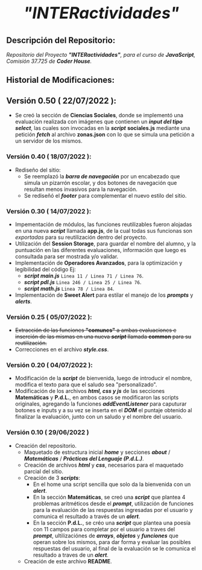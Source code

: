 # *<h2 align=center>**"INTERactividades"**</h2>*

## **Descripción del Repositorio**:
*Repositorio del Proyecto **"INTERactividades"**, para el curso de ***JavaScript***, Comisión 37.725 de **Coder House**.*

## **Historial de Modificaciones**:

## Versión 0.50 ( 22/07/2022 ):
- Se creó la sección de **Ciencias Sociales**, donde se implementó una evaluación realizada con imágenes que contienen un ***input del tipo select***, las cuales son invocadas en la ***script*** **sociales.js** mediante una petición ***fetch*** al archivo **zonas.json** con lo que se simula una petición a un servidor de los mismos. 

### Versión 0.40 ( 18/07/2022 ):
- Rediseño del sitio:
    - Se reemplazó la ***barra de navegación*** por un encabezado que simula un pizarrón escolar, y dos botones de navegación que resultan menos invasivos para la navegación.
    - Se rediseñó el ***footer*** para complementar el nuevo estilo del sitio. 
### Versión 0.30 ( 14/07/2022 ):
- Impementación de módulos, las funciones reutilizables fueron alojadas en una nueva ***script*** llamada **app.js**, de la cual todas sus funcionas son *exportadas* para su reutilización dentro del proyecto.
- Utilización del **Session Storage**, para guardar el nombre del alumno, y la puntuación en las diferentes evaluaciones, información que luego es consultada para ser mostrada y/o validar.
- Implementación de **Operadores Avanzados**, para la optimización y legibilidad del código Ej:
    - ***script main.js*** ```Linea 11 / Linea 71 / Linea 76```.
    - ***script pdl.js*** ```Linea 246 / Linea 25 / Linea 76```.
    - ***script math.js*** ```Linea 78 / Linea 84```.
- Implementación de **Sweet Alert** para estilar el manejo de los ***prompts*** y ***alerts***.  

### Versión 0.25 ( 05/07/2022 ):
- ~~Extracción de las funciones **"comunes"** a ambas evaluaciones e inserción de las mismas en una nueva ***script*** llamada **common** para su reutilización.~~
- Correcciones en el archivo ***style.css***.
### Versión 0.20 ( 04/07/2022 ):
- Modificación de la ***script*** de bienvenida, luego de introducir el nombre, modifica el texto para que el saludo sea "personalizado".
- Modificación de los archivos ***html, css y js*** de las secciones **Matemáticas** y **P.d.L.**, en ambos casos se modificaron las scripts originales, agregando la funciones ***addEventListener*** para caputurar botones e inputs y a su vez se inserta en el ***DOM***  el puntaje obtenido al finalizar la evaluación, junto con un saludo y el nombre del usuario.
### Versión 0.10 ( 29/06/2022 )
- Creación del repositorio.
    - Maquetado de estructura inicial ***home*** y secciones ***about*** / ***Matemáticas*** / ***Prácticas del Lenguaje (P.d.L.)***.
    - Creación de archivos ***html*** y ***css***, necesarios para el maquetado parcial del sitio.
    - Creación de 3 ***scripts***:
        - En el home una script sencilla que solo da la bienvenida con un ***alert***.
        - En la sección **Matemáticas**, se creó una ***script*** que plantea 4 problemas aritméticos desde el ***prompt***, utilización de funciones para la evaluación de las respuestas ingresadas por el usuario y comunica el resultado a través de un ***alert***.
        - En la sección **P.d.L.**, se créo una ***script*** que plantea una poesía con 11 campos para completar por el usuario a traves del ***prompt***, ultilizaciónes de ***arrays***, ***objetos*** y ***funciones*** que operan sobre los mismos, para dar forma y evaluar las posibles respuestas del usuario, al final de la evaluación se le comunica el resultado a traves de un ***alert***.  
    - Creación de este archivo **README**.

